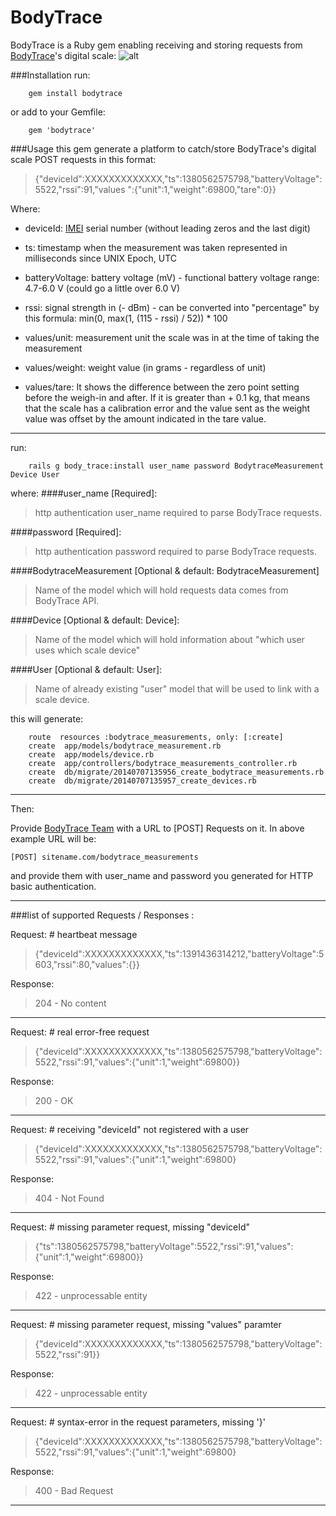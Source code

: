 BodyTrace
=========

BodyTrace is a Ruby gem enabling receiving and storing requests from [BodyTrace](http://bodytrace.com/medical/)'s digital scale:
![alt](http://bodytrace.com/img/scale.png)

###Installation
run:
```
    gem install bodytrace
```
or add to your Gemfile:
```
    gem 'bodytrace'
```

###Usage
this gem generate a platform to catch/store BodyTrace's digital scale POST requests in this format:
>{"deviceId":XXXXXXXXXXXXX,"ts":1380562575798,"batteryVoltage":5522,"rssi":91,"values
":{"unit":1,"weight":69800,"tare":0}}

Where:

* deviceId: [IMEI](http://en.wikipedia.org/wiki/International_Mobile_Station_Equipment_Identity) serial number (without leading zeros and the last digit)

* ts: timestamp when the measurement was taken represented in milliseconds since UNIX Epoch, UTC

* batteryVoltage: battery voltage (mV) - functional battery voltage range: 4.7-6.0 V (could 
go a little over 6.0 V)

* rssi: signal strength in (- dBm) - can be converted into "percentage" by this formula: 
min(0, max(1, (115 - rssi) / 52)) * 100

* values/unit: measurement unit the scale was in at the time of taking the measurement

* values/weight: weight value (in grams - regardless of unit)
* values/tare:  It shows the difference between the zero point setting before the weigh-in and after. If it is greater than + 0.1 kg, that means that the scale has a calibration error and the value sent as the weight value was offset by the amount indicated in the tare value. 

---

run:
```
    rails g body_trace:install user_name password BodytraceMeasurement Device User
```

where:
####user_name [Required]:
> http authentication user_name required to parse BodyTrace requests.

####password [Required]:
> http authentication password required to parse BodyTrace requests.

####BodytraceMeasurement [Optional & default: BodytraceMeasurement]
> Name of the model which will hold requests data comes from BodyTrace API.

####Device  [Optional & default: Device]:
> Name of the model which will hold information about "which user uses which scale device"

####User [Optional & default: User]:
> Name of already existing "user" model that will be used to link with a scale device.


this will generate:
```
    route  resources :bodytrace_measurements, only: [:create]
    create  app/models/bodytrace_measurement.rb
    create  app/models/device.rb
    create  app/controllers/bodytrace_measurements_controller.rb
    create  db/migrate/20140707135956_create_bodytrace_measurements.rb
    create  db/migrate/20140707135957_create_devices.rb

```


---

Then:

Provide [BodyTrace Team](http://www.bodytrace.com/contact.html) with a URL to [POST] Requests on it. In above example URL will be:
```
[POST] sitename.com/bodytrace_measurements
```
and provide them with user_name and password you generated for HTTP basic authentication.

---

###list of supported Requests / Responses :

 Request: # heartbeat message
  > {"deviceId":XXXXXXXXXXXXX,"ts":1391436314212,"batteryVoltage":5603,"rssi":80,"values":{}}
  
Response: 
  > 204 - No content

---

Request: # real error-free request
  > {"deviceId":XXXXXXXXXXXXX,"ts":1380562575798,"batteryVoltage":5522,"rssi":91,"values":{"unit":1,"weight":69800}}
  
Response: 
  > 200 - OK

---------------

Request: # receiving "deviceId" not registered with a user
  > {"deviceId":XXXXXXXXXXXXX,"ts":1380562575798,"batteryVoltage":5522,"rssi":91,"values":{"unit":1,"weight":69800}
  
Response: 
  > 404 - Not Found

---------------

Request: # missing parameter request, missing "deviceId"
  > {"ts":1380562575798,"batteryVoltage":5522,"rssi":91,"values":{"unit":1,"weight":69800}}

Response: 
  > 422 - unprocessable entity

---------------

Request: # missing parameter request, missing "values" paramter
  >{"deviceId":XXXXXXXXXXXXX,"ts":1380562575798,"batteryVoltage":5522,"rssi":91}}

Response: 
  > 422 - unprocessable entity

---------------

Request: # syntax-error in the request parameters, missing '}'
  > {"deviceId":XXXXXXXXXXXXX,"ts":1380562575798,"batteryVoltage":5522,"rssi":91,"values":{"unit":1,"weight":69800}

Response: 
  > 400 - Bad Request

---------------
